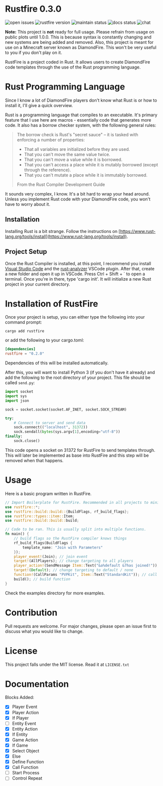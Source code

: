 # Rustfire 0.3.0
![open issues](https://img.shields.io/github/issues-raw/akarahdev/rustfire?style=plastic)
![rustfire version](https://img.shields.io/crates/v/rustfire?style=plastic)
![maintain status](https://img.shields.io/maintenance/yes/2023?style=plastic)
![docs status](https://img.shields.io/docsrs/rustfire/0.2.0?style=plastic)
![chat](https://img.shields.io/discord/1079430616082288680?style=plastic)

**Note:** This project is **not** ready for full usage. Please refrain from usage on public plots until 1.0.0. This is because syntax is constantly changing and new systems are being added and removed. Also, this project is meant for use on a Minecraft server known as DiamondFire. This won't be very useful to you if you don't play on it.

RustFire is a project coded in Rust. It allows users to create DiamondFire code templates through the use of the Rust programming language. 

# Rust Programming Language
Since I know a lot of DiamondFire players don't know what Rust is or how to install it, I'll give a quick overview.

Rust is a programming language that compiles to an executable. It's primary feature that I use here are macros - essentially code that generates more code. It also has a borrow checker system, with the following general rules:

> The borrow check is Rust's "secret sauce" – it is tasked with enforcing a number of properties:
> - That all variables are initialized before they are used.
> - That you can't move the same value twice.
> - That you can't move a value while it is borrowed.
> - That you can't access a place while it is mutably borrowed (except through the reference).
> - That you can't mutate a place while it is immutably borrowed.
> 
> From the Rust Compiler Development Guide
  
It sounds very complex, I know. It's a bit hard to wrap your head around. Unless you implement Rust code with your DiamondFire code, you won't have to worry about it.

## Installation
Installing Rust is a bit strange. Follow the instructions on [https://www.rust-lang.org/tools/install](https://www.rust-lang.org/tools/install).

## Project Setup
Once the Rust Compiler is installed, at this point, I recommend you install [Visual Studio Code](https://code.visualstudio.com/download) and the [rust-analyzer](https://marketplace.visualstudio.com/items?itemName=rust-lang.rust-analyzer) VSCode plugin.
After that, create a new folder and open it up in VSCode. Press Ctrl + Shift + \` to open a terminal. Once you're in there, type 'cargo init'. It will initialize a new Rust project in your current directory.

# Installation of RustFire
Once your project is setup, you can either type the following into your command prompt:
```
cargo add rustfire
```
or add the following to your cargo.toml:
```toml
[dependencies]
rustfire = "0.2.0"
```
Dependencies of this will be installed automatically.

After this, you will want to install Python 3 (if you don't have it already) and add the following to the root directory of your project. This file should be called `send.py`:
```py
import socket
import sys
import json

sock = socket.socket(socket.AF_INET, socket.SOCK_STREAM)

try:
    # Connect to server and send data
    sock.connect(("localhost", 31372))
    sock.sendall(bytes(sys.argv[1],encoding="utf-8"))
finally:
    sock.close()
```
This code opens a socket on 31372 for RustFire to send templates through. This will later be implemented as base into RustFire and this step will be removed when that happens.

# Usage
Here is a basic program written in RustFire.

```rust
// Import Boilerplate for RustFire. Recommended in all projects to minimize boilerplate.
use rustfire::*;
use rustfire::build::build::{BuildFlags, rf_build_flags};
use rustfire::types::item::Item;
use rustfire::build::build::build;

// Code to be ran. This is usually split into multiple functions.
fn main() {
    // build flags so the RustFire compiler knows things
    rf_build_flags(BuildFlags {
        template_name: "Join with Parameters"
    });
    player_event!(Join); // join event
    target!(AllPlayers); // change targeting to all players
    player_action!(SendMessage Item::Text("&a%default &7has joined!")); // send message to all players
    target!(Default); // change targeting to default / none
    function!(CallParams "PVPKit", Item::Text("StandardKit")); // call function with parameters
    build(); // build function
}
```
Check the examples directory for more examples.

# Contribution
Pull requests are welcome. For major changes, please open an issue first to discuss what you would like to change.

# License
This project falls under the MIT license. Read it at `LICENSE.txt`

# Documentation
Blocks Added:
- [x] Player Event
- [x] Player Action
- [x] If Player
- [ ] Entity Event
- [x] Entity Action
- [x] If Entity
- [x] Game Action
- [x] If Game
- [x] Select Object
- [x] Else
- [x] Define Function
- [x] Call Function
- [ ] Start Process
- [ ] Control Repeat